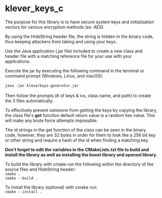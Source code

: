 # klever_keys_c

The purpose for this library is to have secure system keys and initialization vectors for various encryption methods (ex: AES).

By using the HideString header file, the string is hidden in the binary code, thus keeping attackers from taking and using your keys.

Use the Java application (.jar file) included to create a new class 
and header file with a matching reference file for your use with your applications.

Execute the jar by executing the following command in the terminal or command prompt (Windows, Linux, and macOS):<br><br>
`java -jar kleverkeys-generator.jar`<br><br>
Then follow the prompts (# of keys & ivs, class name, and path) to create the 3 files automatically.

To effectively prevent someone from getting the keys by copying the library, the class file's <b>get</b> function default
return value is a random hex value. This will make any brute force attempts impossible.

The id strings in the get function of the class can be seen in the binary code, however, they are 32 bytes in order for them to look like a 256 bit key or other string and require a hash of the id when finding a matching key.

<b>Don't forget to edit the variables in the CMakeLists.txt file to build and install the library as well as installing the boost library and openssl library</b>.

To build the library with cmake run the following within the directory of the source files and HideString header:
<br>
`cmake .`<br>
`cmake --build .`

To install the library (optional) with cmake run:<br>
`cmake --install .`
